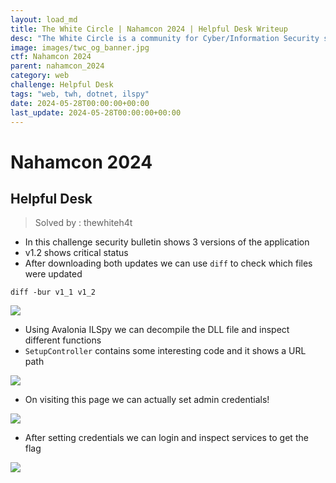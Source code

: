 ```yaml
---
layout: load_md
title: The White Circle | Nahamcon 2024 | Helpful Desk Writeup
desc: "The White Circle is a community for Cyber/Information Security students, enthusiasts and professionals. You can discuss anything related to Security, share your knowledge with others, get help when you need it and proceed further in your journey with amazing people from all over the world."
image: images/twc_og_banner.jpg
ctf: Nahamcon 2024
parent: nahamcon_2024
category: web
challenge: Helpful Desk
tags: "web, twh, dotnet, ilspy"
date: 2024-05-28T00:00:00+00:00
last_update: 2024-05-28T00:00:00+00:00
---
```


<h1 class="heading card-title white-text">Nahamcon 2024</h1>

## Helpful Desk
> Solved by : thewhiteh4t


- In this challenge security bulletin shows 3 versions of the application
- v1.2 shows critical status
- After downloading both updates we can use `diff` to check which files were updated

```
diff -bur v1_1 v1_2
```

![](https://i.imgur.com/BBO1lGj.png)

- Using Avalonia ILSpy we can decompile the DLL file and inspect different functions
- `SetupController` contains some interesting code and it shows a URL path


![](https://i.imgur.com/UmO3325.png)

- On visiting this page we can actually set admin credentials!


![](https://i.imgur.com/Tn0ZvPH.png)

- After setting credentials we can login and inspect services to get the flag


![](https://i.imgur.com/cW9RrF3.png)

